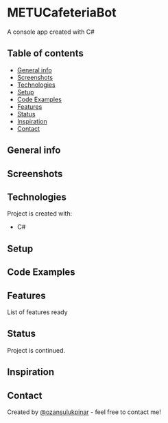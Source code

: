 # METUCafeteriaBot

A console app created with C#

## Table of contents

- [General info](#general-info)
- [Screenshots](#screenshots)
- [Technologies](#technologies)
- [Setup](#setup)
- [Code Examples](#code-examples)
- [Features](#features)
- [Status](#status)
- [Inspiration](#inspiration)
- [Contact](#contact)

## General info

## Screenshots

## Technologies

Project is created with:

- C#

## Setup

## Code Examples

## Features

List of features ready

## Status

Project is continued.

## Inspiration

## Contact

Created by [@ozansulukpinar](https://github.com/ozansulukpinar) - feel free to contact me!
